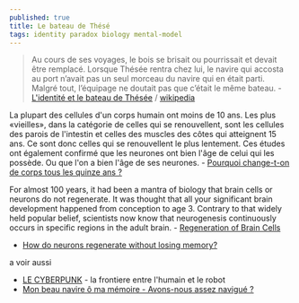 ```yaml
---
published: true
title: Le bateau de Thésé
tags: identity paradox biology mental-model
---
```

> Au cours de ses voyages, le bois se brisait ou pourrissait et devait être remplacé. Lorsque Thésée rentra chez lui, le navire qui accosta au port n’avait pas un seul morceau du navire qui en était parti. Malgré tout, l’équipage ne doutait pas que c’était le même bateau. -  [L'identité et le bateau de Thésée](https://nospensees.fr/lidentite-et-le-bateau-de-thesee/) / [wikipedia](https://fr.wikipedia.org/wiki/Bateau_de_Th%C3%A9s%C3%A9e)

La plupart des cellules d'un corps humain ont moins de 10 ans. Les plus «vieilles», dans la catégorie de celles qui se renouvellent, sont les cellules des parois de l'intestin et celles des muscles des côtes qui atteignent 15 ans. Ce sont donc celles qui se renouvellent le plus lentement. Ces études ont également confirmé que les neurones ont bien l'âge de celui qui les possède. Ou que l'on a bien l'âge de ses neurones. - [Pourquoi change-t-on
de corps tous les quinze ans ?](https://www.lefigaro.fr/sciences/2008/05/14/01008-20080514ARTFIG00005-pourquoi-change-t-on-de-corps-tous-les-quinze-ans.php)

For almost 100 years, it had been a mantra of biology that brain cells or neurons do not regenerate. It was thought that all your significant brain development happened from conception to age 3. Contrary to that widely held popular belief, scientists now know that neurogenesis continuously occurs in specific regions in the adult brain. - [Regeneration of Brain Cells ](https://www.thoughtco.com/regeneration-of-brain-cells-373181)
- [How do neurons regenerate without losing memory?](https://www.sciencedaily.com/releases/2014/05/140521133514.htm)

a voir aussi
- [LE CYBERPUNK](https://youtu.be/v3HjYBS0IYQ?t=854) - la frontiere entre l'humain et le robot
- [Mon beau navire ô ma mémoire - Avons-nous assez navigué ?](https://www.youtube.com/watch?v=BVh2yEAUklQ)
